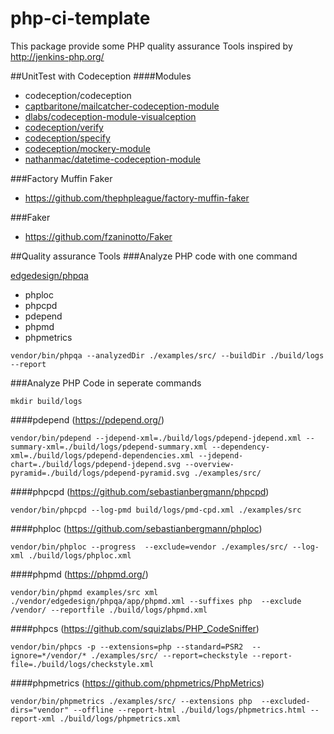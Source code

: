 # php-ci-template
This package provide some PHP quality assurance Tools inspired by http://jenkins-php.org/

##UnitTest with Codeception 
####Modules
* codeception/codeception
* [captbaritone/mailcatcher-codeception-module](https://github.com/captbaritone/codeception-mailcatcher-module)
* [dlabs/codeception-module-visualception](https://github.com/DigitalProducts/codeception-module-visualception)
* [codeception/verify](https://github.com/Codeception/Verify)
* [codeception/specify](https://github.com/Codeception/Specify)
* [codeception/mockery-module](http://budiirawan.com/using-mockery-codeception) 
* [nathanmac/datetime-codeception-module](https://github.com/nathanmac/datetime-codeception-module)


###Factory Muffin Faker
* https://github.com/thephpleague/factory-muffin-faker

###Faker
* https://github.com/fzaninotto/Faker



##Quality assurance Tools
###Analyze PHP code with one command

[edgedesign/phpqa](https://github.com/EdgedesignCZ/phpqa)

* phploc
* phpcpd
* pdepend
* phpmd
* phpmetrics

```
vendor/bin/phpqa --analyzedDir ./examples/src/ --buildDir ./build/logs --report
```

###Analyze PHP Code in seperate commands
```
mkdir build/logs
```
####pdepend (https://pdepend.org/)
```
vendor/bin/pdepend --jdepend-xml=./build/logs/pdepend-jdepend.xml --summary-xml=./build/logs/pdepend-summary.xml --dependency-xml=./build/logs/pdepend-dependencies.xml --jdepend-chart=./build/logs/pdepend-jdepend.svg --overview-pyramid=./build/logs/pdepend-pyramid.svg ./examples/src/
```

####phpcpd (https://github.com/sebastianbergmann/phpcpd)
```
vendor/bin/phpcpd --log-pmd build/logs/pmd-cpd.xml ./examples/src
```
 
####phploc (https://github.com/sebastianbergmann/phploc)
```
vendor/bin/phploc --progress  --exclude=vendor ./examples/src/ --log-xml ./build/logs/phploc.xml
```

####phpmd (https://phpmd.org/)
````
vendor/bin/phpmd examples/src xml ./vendor/edgedesign/phpqa/app/phpmd.xml --suffixes php  --exclude /vendor/ --reportfile ./build/logs/phpmd.xml
````

####phpcs (https://github.com/squizlabs/PHP_CodeSniffer)
````
vendor/bin/phpcs -p --extensions=php --standard=PSR2  --ignore=*/vendor/* ./examples/src/ --report=checkstyle --report-file=./build/logs/checkstyle.xml
````

####phpmetrics (https://github.com/phpmetrics/PhpMetrics)
````
vendor/bin/phpmetrics ./examples/src/ --extensions php  --excluded-dirs="vendor" --offline --report-html ./build/logs/phpmetrics.html --report-xml ./build/logs/phpmetrics.xml
````